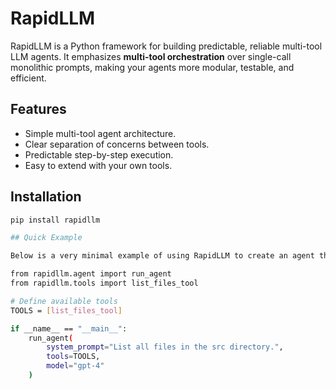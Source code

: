 # RapidLLM

RapidLLM is a Python framework for building predictable, reliable multi-tool LLM agents. It emphasizes **multi-tool orchestration** over single-call monolithic prompts, making your agents more modular, testable, and efficient.

## Features
- Simple multi-tool agent architecture.
- Clear separation of concerns between tools.
- Predictable step-by-step execution.
- Easy to extend with your own tools.

## Installation
```bash
pip install rapidllm

## Quick Example

Below is a very minimal example of using RapidLLM to create an agent that lists files:

from rapidllm.agent import run_agent
from rapidllm.tools import list_files_tool

# Define available tools
TOOLS = [list_files_tool]

if __name__ == "__main__":
    run_agent(
        system_prompt="List all files in the src directory.",
        tools=TOOLS,
        model="gpt-4"
    )
